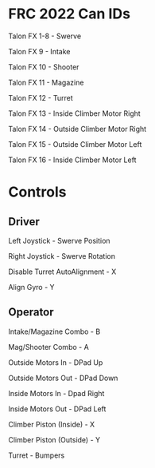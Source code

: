 # FRC 2022 Can IDs
Talon FX 1-8 - Swerve

Talon FX 9 - Intake

Talon FX 10 - Shooter

Talon FX 11 - Magazine

Talon FX 12 - Turret

Talon FX 13 - Inside Climber Motor Right

Talon FX 14 - Outside Climber Motor Right

Talon FX 15 - Outside Climber Motor Left

Talon FX 16 - Inside Climber Motor Left

# Controls
## Driver
Left Joystick - Swerve Position

Right Joystick - Swerve Rotation

Disable Turret AutoAlignment - X

Align Gyro - Y

## Operator
Intake/Magazine Combo - B

Mag/Shooter Combo - A

Outside Motors In - DPad Up

Outside Motors Out - DPad Down

Inside Motors In - Dpad Right

Inside Motors Out - DPad Left

Climber Piston (Inside) - X

Climber Piston (Outside) - Y

Turret - Bumpers

